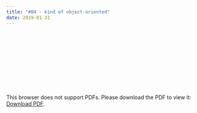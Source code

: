 ```yaml
---
title: "#04 - kind of object-oriented"
date: 2019-01-31
---
```


<object data="/episode04.pdf" type="application/pdf" width="700px" height="700px">
    <embed src="/episode04.pdf">
        <p>This browser does not support PDFs. Please download the PDF to view it: <a href="/episode04.pdf">Download PDF</a>.</p>
    </embed>
</object>
